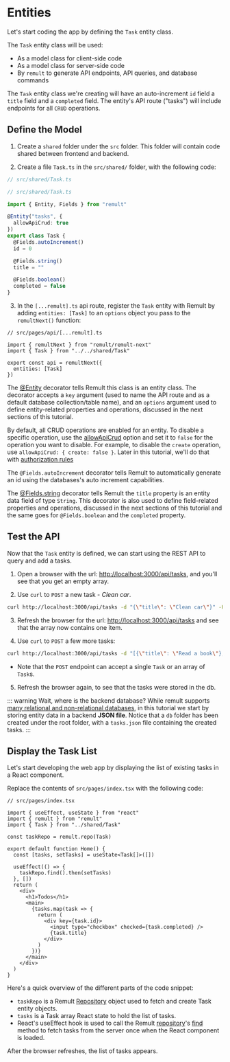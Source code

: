 # Entities

Let's start coding the app by defining the `Task` entity class.

The `Task` entity class will be used:

- As a model class for client-side code
- As a model class for server-side code
- By `remult` to generate API endpoints, API queries, and database commands

The `Task` entity class we're creating will have an auto-increment `id` field a `title` field and a `completed` field. The entity's API route ("tasks") will include endpoints for all `CRUD` operations.

## Define the Model

1. Create a `shared` folder under the `src` folder. This folder will contain code shared between frontend and backend.

2. Create a file `Task.ts` in the `src/shared/` folder, with the following code:

```ts
// src/shared/Task.ts

// src/shared/Task.ts

import { Entity, Fields } from "remult"

@Entity("tasks", {
  allowApiCrud: true
})
export class Task {
  @Fields.autoIncrement()
  id = 0

  @Fields.string()
  title = ""

  @Fields.boolean()
  completed = false
}
```

3. In the `[...remult].ts` api route, register the `Task` entity with Remult by adding `entities: [Task]` to an `options` object you pass to the `remultNext()` function:

```ts{4,7}
// src/pages/api/[...remult].ts

import { remultNext } from "remult/remult-next"
import { Task } from "../../shared/Task"

export const api = remultNext({
  entities: [Task]
})
```

The [@Entity](../../docs/ref_entity.md) decorator tells Remult this class is an entity class. The decorator accepts a `key` argument (used to name the API route and as a default database collection/table name), and an `options` argument used to define entity-related properties and operations, discussed in the next sections of this tutorial.

By default, all CRUD operations are enabled for an entity. To disable a specific operation, use the [allowApiCrud](../../docs/ref_entity.md#allowapicrud) option and set it to `false` for the operation you want to disable. For example, to disable the `create` operation, use `allowApiCrud: { create: false }`. Later in this tutorial, we'll do that with [authorization rules](auth.md)

The `@Fields.autoIncrement` decorator tells Remult to automatically generate an id using the databases's auto increment capabilities.

The [@Fields.string](../../docs/ref_field.md) decorator tells Remult the `title` property is an entity data field of type `String`. This decorator is also used to define field-related properties and operations, discussed in the next sections of this tutorial and the same goes for `@Fields.boolean` and the `completed` property.

## Test the API

Now that the `Task` entity is defined, we can start using the REST API to query and add a tasks.

1. Open a browser with the url: [http://localhost:3000/api/tasks](http://localhost:3000/api/tasks), and you'll see that you get an empty array.

2. Use `curl` to `POST` a new task - *Clean car*.

```sh
curl http://localhost:3000/api/tasks -d "{\"title\": \"Clean car\"}" -H "Content-Type: application/json"
```

3. Refresh the browser for the url: [http://localhost:3000/api/tasks](http://localhost:3000/api/tasks) and see that the array now contains one item.

4. Use `curl` to `POST` a few more tasks:

```sh
curl http://localhost:3000/api/tasks -d "[{\"title\": \"Read a book\"},{\"title\": \"Take a nap\", \"completed\":true },{\"title\": \"Pay bills\"},{\"title\": \"Do laundry\"}]" -H "Content-Type: application/json"
```
- Note that the `POST` endpoint can accept a single `Task` or an array of `Task`s.

5. Refresh the browser again, to see that the tasks were stored in the db.

::: warning Wait, where is the backend database?
While remult supports [many relational and non-relational databases](https://remult.dev/docs/databases.html), in this tutorial we start by storing entity data in a backend **JSON file**. Notice that a `db` folder has been created under the root folder, with a `tasks.json` file containing the created tasks.
:::

## Display the Task List

Let's start developing the web app by displaying the list of existing tasks in a React component.

Replace the contents of `src/pages/index.tsx` with the following code:

```tsx
// src/pages/index.tsx

import { useEffect, useState } from "react"
import { remult } from "remult"
import { Task } from "../shared/Task"

const taskRepo = remult.repo(Task)

export default function Home() {
  const [tasks, setTasks] = useState<Task[]>([])

  useEffect(() => {
    taskRepo.find().then(setTasks)
  }, [])
  return (
    <div>
      <h1>Todos</h1>
      <main>
        {tasks.map(task => {
          return (
            <div key={task.id}>
              <input type="checkbox" checked={task.completed} />
              {task.title}
            </div>
          )
        })}
      </main>
    </div>
  )
}
```

Here's a quick overview of the different parts of the code snippet:

- `taskRepo` is a Remult [Repository](../../docs/ref_repository.md) object used to fetch and create Task entity objects.
- `tasks` is a Task array React state to hold the list of tasks.
- React's useEffect hook is used to call the Remult [repository](../../docs/ref_repository.md)'s [find](../../docs/ref_repository.md#find) method to fetch tasks from the server once when the React component is loaded.

After the browser refreshes, the list of tasks appears.